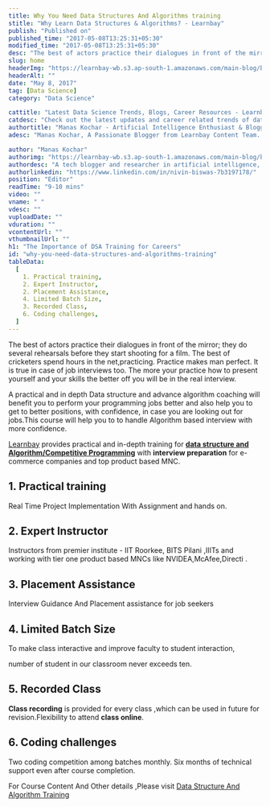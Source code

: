 ```yaml
---
title: Why You Need Data Structures And Algorithms training
stitle: "Why Learn Data Structures & Algorithms? - Learnbay"
publish: "Published on"
published_time: "2017-05-08T13:25:31+05:30"
modified_time: "2017-05-08T13:25:31+05:30"
desc: "The best of actors practice their dialogues in front of the mirror; they do several rehearsals before they start shooting for a film. The best of cricketers spend hours in the net, practicing..."
slug: home
headerImg: "https://learnbay-wb.s3.ap-south-1.amazonaws.com/main-blog/blog/data-structures-1.png"
headerAlt: ""
date: "May 8, 2017"
tag: [Data Science]
category: "Data Science"

cattitle: "Latest Data Science Trends, Blogs, Career Resources - Learnbay Blogs"
catdesc: "Check out the latest updates and career related trends of data science and business analytics here inside the Learnbay's data science blogs."
authortitle: "Manas Kochar - Artificial Intelligence Enthusiast & Blogger | Learnbay"
adesc: "Manas Kochar, A Passionate Blogger from Learnbay Content Team. Explore her Artificial Intelligence and Machine Learning Blogs."

author: "Manas Kochar"
authorimg: "https://learnbay-wb.s3.ap-south-1.amazonaws.com/main-blog/blog/nivin.webp"
authordesc: "A tech blogger and researcher in artificial intelligence, data science, and full-stack development. He holds expertise in machine learning models, artificial intelligence, and scripting languages like Python and Java"
authorlinkedin: "https://www.linkedin.com/in/nivin-biswas-7b3197178/"
position: "Editor"
readTime: "9-10 mins"
video: ""
vname: " "
vdesc: ""
vuploadDate: ""
vduration: ""
vcontentUrl: ""
vthumbnailUrl: ""
h1: "The Importance of DSA Training for Careers"
id: "why-you-need-data-structures-and-algorithms-training"
tableData:
  [
    1. Practical training,
    2. Expert Instructor,
    2. Placement Assistance,
    4. Limited Batch Size,
    3. Recorded Class,
    6. Coding challenges,
  ]
---
```


The best of actors practice their dialogues in front of the mirror; they do several rehearsals before they start shooting for a film. The best of cricketers spend hours in the net,practicing. Practice makes man perfect. It is true in case of job interviews too. The more your practice how to present yourself and your skills the better off you will be in the real interview.

A practical and in depth Data structure and advance algorithm coaching will benefit you to perform your programming jobs better and also help you to get to better positions, with confidence, in case you are looking out for jobs.This course will help you to to handle Algorithm based interview with more confidence.

<a href="https://www.learnbay.co/data-science-course-training-in-bangalore" target="_blank">Learnbay</a> provides practical and in-depth training for <a href="https://learnbay.wordpress.com/2016/09/20/why-choose-online-courses-for-learning-data-structures-and-algorithms/" target="_blank" rel="nofollow">**data structure and Algorithm/Competitive Programming**</a> with **interview preparation** for e-commerce companies and top product based MNC.

## 1. Practical training

Real Time Project Implementation With Assignment and hands on.

## 2. Expert Instructor

Instructors from premier institute - IIT Roorkee, BITS Pilani ,IIITs and working with tier one product based MNCs like NVIDEA,McAfee,Directi .

## 3. Placement Assistance

Interview Guidance And Placement assistance for job seekers

## 4. Limited Batch Size

To make class interactive and improve faculty ­to ­student interaction,

number of student in our classroom never exceeds ten.

## 5. Recorded Class

**Class recording** is provided for every class ,which can be used in future for revision.Flexibility to attend **class online**.

## 6. Coding challenges

Two coding competition among batches monthly. Six months of technical support even after course completion.

For Course Content And Other details ,Please visit <a href="https://www.learnbay.co/data-science-course-training-in-bangalore" target="_blank">Data Structure And Algorithm Training</a>
